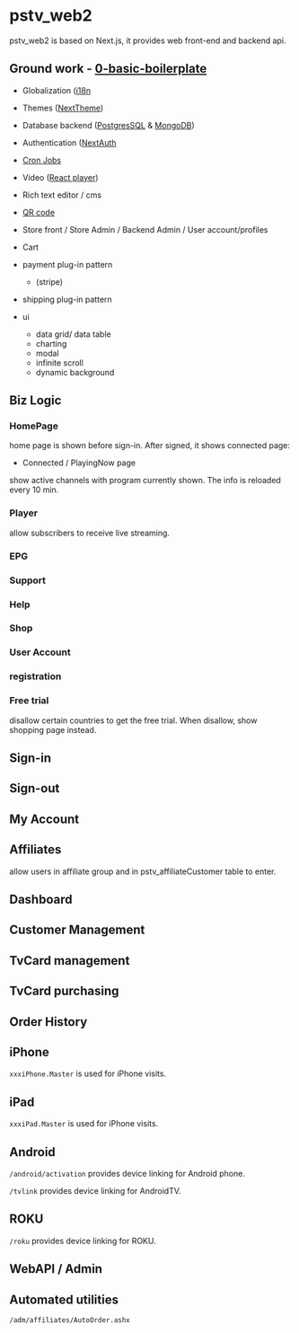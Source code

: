 # pstv_web2

pstv_web2 is based on Next.js, it provides web front-end and backend api.

## Ground work - [0-basic-boilerplate](https://github.com/mingster/pstv_web2/tree/0-basic-boilerplate)

- Globalization ([i18n](https://next.i18next.com)
- Themes ([NextTheme](https://github.com/pacocoursey/next-themes#readme))
- Database backend ([PostgresSQL](https://www.postgresql.org) & [MongoDB](https://www.mongodb.com))
- Authentication ([NextAuth](https://next-auth.js.org)
- [Cron Jobs](https://vercel.com/docs/cron-jobs/manage-cron-jobs)
- Video ([React player](https://github.com/cookpete/react-player))
- Rich text editor / cms
- [QR code](https://github.com/Bunlong/next-qrcode)

- Store front / Store Admin / Backend Admin / User account/profiles
- Cart
- payment plug-in pattern 
	- (stripe)
- shipping plug-in pattern
- ui
	- data grid/ data table
	- charting
	- modal
	- infinite scroll
	- dynamic background

## Biz Logic

### HomePage

home page is shown before sign-in. After signed, it shows connected page:

- Connected / PlayingNow page

show active channels with program currently shown. The info is reloaded every 10 min.

### Player

allow subscribers to receive live streaming.


### EPG

### Support

### Help

### Shop

### User Account

### registration

### Free trial

disallow certain countries to get the free trial.
When disallow, show shopping page instead.

## Sign-in

## Sign-out

## My Account

## Affiliates

allow users in affiliate group and in pstv_affiliateCustomer table to enter.

## Dashboard

## Customer Management

## TvCard management

## TvCard purchasing

## Order History

## iPhone

<code>xxxiPhone.Master</code> is used for iPhone visits.

## iPad

<code>xxxiPad.Master</code> is used for iPhone visits.

## Android

<code>/android/activation</code> provides device linking for Android phone.

<code>/tvlink</code> provides device linking for AndroidTV.

## ROKU

<code>/roku</code> provides device linking for ROKU.

## WebAPI / Admin

## Automated utilities

<code>/adm/affiliates/AutoOrder.ashx</code> 